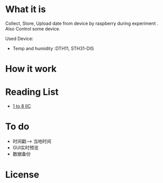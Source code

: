 # What it is
Collect, Store, Upload date from device by raspberry during experiment . Also
Control some device.

Used Device:
* Temp and humidity :DTH11, STH31-DIS


# How it work

# Reading List
+ [1 to 8 IIC](https://learn.adafruit.com/adafruit-tca9548a-1-to-8-i2c-multiplexer-breakout/wiring-and-test)

# To do
+ 时间戳--> 当地时间
+ GUI实时预览
+ 数据备份

# License
